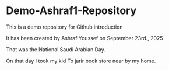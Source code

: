 # Demo-Ashraf1-Repository
This is a demo repository for Github introduction 

It has been created by Ashraf Youssef on September 23rd., 2025

That was the National Saudi Arabian Day.

On that day I took my kid To jarir book store near by my home.
